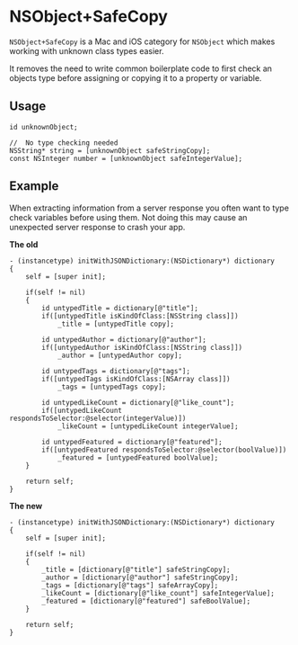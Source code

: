 NSObject+SafeCopy
===========

`NSObject+SafeCopy` is a Mac and iOS category for `NSObject` which makes working with unknown class types easier.

It removes the need to write common boilerplate code to first check an objects type before assigning or copying it to a property or variable.

Usage
-----

    id unknownObject;
    
    //	No type checking needed
    NSString* string = [unknownObject safeStringCopy];
    const NSInteger number = [unknownObject safeIntegerValue];

Example
-----

When extracting information from a server response you often want to type check variables before using them. Not doing this may cause an unexpected server response to crash your app.

**The old**

    - (instancetype) initWithJSONDictionary:(NSDictionary*) dictionary
    {
    	self = [super init];
    	
    	if(self != nil)
    	{
    		id untypedTitle = dictionary[@"title"];
    		if([untypedTitle isKindOfClass:[NSString class]])
    			_title = [untypedTitle copy];
    		
    		id untypedAuthor = dictionary[@"author"];
    		if([untypedAuthor isKindOfClass:[NSString class]])
    			_author = [untypedAuthor copy];
    		
    		id untypedTags = dictionary[@"tags"];
    		if([untypedTags isKindOfClass:[NSArray class]])
    			_tags = [untypedTags copy];
    		
    		id untypedLikeCount = dictionary[@"like_count"];
    		if([untypedLikeCount respondsToSelector:@selector(integerValue)])
    			_likeCount = [untypedLikeCount integerValue];
    		
    		id untypedFeatured = dictionary[@"featured"];
    		if([untypedFeatured respondsToSelector:@selector(boolValue)])
    			_featured = [untypedFeatured boolValue];
    	}
    	
    	return self;
    }

**The new**

    - (instancetype) initWithJSONDictionary:(NSDictionary*) dictionary
    {
    	self = [super init];
    	
    	if(self != nil)
    	{
    		_title = [dictionary[@"title"] safeStringCopy];
    		_author = [dictionary[@"author"] safeStringCopy];
    		_tags = [dictionary[@"tags"] safeArrayCopy];
    		_likeCount = [dictionary[@"like_count"] safeIntegerValue];
    		_featured = [dictionary[@"featured"] safeBoolValue];
    	}
    	
    	return self;
    }
